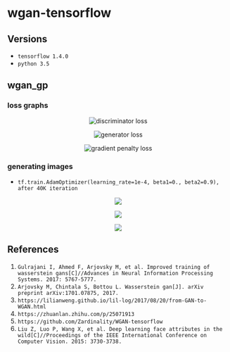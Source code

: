 # wgan-tensorflow
## Versions
* `tensorflow 1.4.0`
* `python 3.5`
## wgan_gp
### loss graphs

<p align="center">
  <img src="https://github.com/JZhaoCH/wgan-tensorflow/blob/master/image/wgan_gp/wgan_gp_d_loss.jpg" title="discriminator loss">
</p>
<p align="center">
  <img src="https://github.com/JZhaoCH/wgan-tensorflow/blob/master/image/wgan_gp/wgan_gp_g_loss.jpg" title="generator loss">
</p>
<p align="center">
  <img src="https://github.com/JZhaoCH/wgan-tensorflow/blob/master/image/wgan_gp/wgan_gp_gradient_penalty.jpg" title="gradient penalty loss">
</p>

### generating images
* `tf.train.AdamOptimizer(learning_rate=1e-4, beta1=0., beta2=0.9), after 40K iteration`
<p align="center">
  <img src="https://github.com/JZhaoCH/wgan-tensorflow/blob/master/image/wgan_gp/wgan_gp_generating_image1.jpg">
</p>
<p align="center">
  <img src="https://github.com/JZhaoCH/wgan-tensorflow/blob/master/image/wgan_gp/wgan_gp_generating_image2.jpg">
</p>
<p align="center">
  <img src="https://github.com/JZhaoCH/wgan-tensorflow/blob/master/image/wgan_gp/wgan_gp_generating_image3.jpg">
</p>

## References

1. `Gulrajani I, Ahmed F, Arjovsky M, et al. Improved training of wasserstein gans[C]//Advances in Neural Information Processing Systems. 2017: 5767-5777.`
2. `Arjovsky M, Chintala S, Bottou L. Wasserstein gan[J]. arXiv preprint arXiv:1701.07875, 2017.`
3. `https://lilianweng.github.io/lil-log/2017/08/20/from-GAN-to-WGAN.html`
4. `https://zhuanlan.zhihu.com/p/25071913`
5. `https://github.com/Zardinality/WGAN-tensorflow`
6. `Liu Z, Luo P, Wang X, et al. Deep learning face attributes in the wild[C]//Proceedings of the IEEE International Conference on Computer Vision. 2015: 3730-3738.`
